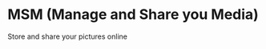 MSM (Manage and Share you Media)
================================

Store and share your pictures online

